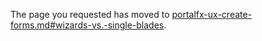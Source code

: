 
The page you requested has moved to [portalfx-ux-create-forms.md#wizards-vs.-single-blades](portalfx-ux-create-forms.md#wizards-vs.-single-blades).